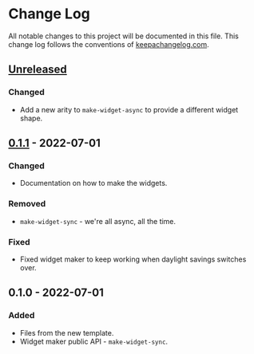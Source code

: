# Change Log
All notable changes to this project will be documented in this file. This change log follows the conventions of [keepachangelog.com](http://keepachangelog.com/).

## [Unreleased]
### Changed
- Add a new arity to `make-widget-async` to provide a different widget shape.

## [0.1.1] - 2022-07-01
### Changed
- Documentation on how to make the widgets.

### Removed
- `make-widget-sync` - we're all async, all the time.

### Fixed
- Fixed widget maker to keep working when daylight savings switches over.

## 0.1.0 - 2022-07-01
### Added
- Files from the new template.
- Widget maker public API - `make-widget-sync`.

[Unreleased]: https://github.com/your-name/servico-clj/compare/0.1.1...HEAD
[0.1.1]: https://github.com/your-name/servico-clj/compare/0.1.0...0.1.1
